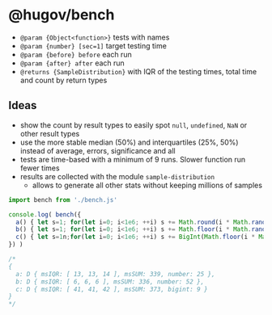 # @hugov/bench

* `@param {Object<function>}` tests with names
* `@param {number} [sec=1]` target testing time
* `@param {before} before` each run
* `@param {after} after` each run
* `@returns {SampleDistribution}` with IQR of the testing times, total time and count by return types

## Ideas

* show the count by result types to easily spot `null`, `undefined`, `NaN` or other result types
* use the more stable median (50%) and interquartiles (25%, 50%) instead of average, errors, significance and all
* tests are time-based with a minimum of 9 runs. Slower function run fewer times
* results are collected with the module `sample-distribution`
  * allows to generate all other stats without keeping millions of samples

```javascript
import bench from './bench.js'

console.log( bench({
  a() { let s=1; for(let i=0; i<1e6; ++i) s += Math.round(i * Math.random()); return s },
  b() { let s=1; for(let i=0; i<1e6; ++i) s += Math.floor(i * Math.random()); return s },
  c() { let s=1n;for(let i=0; i<1e6; ++i) s += BigInt(Math.floor(i * Math.random())); return s },
}) )

/*
{
  a: D { msIQR: [ 13, 13, 14 ], msSUM: 339, number: 25 },
  b: D { msIQR: [ 6, 6, 6 ], msSUM: 336, number: 52 },
  c: D { msIQR: [ 41, 41, 42 ], msSUM: 373, bigint: 9 }
}
*/
```
